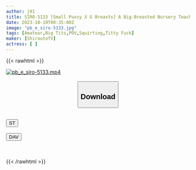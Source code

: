 ```yaml
---
author: j91
title: SIRO-5133 [Small Pussy X G Breasts] A Big-Breasted Nursery Teacher Will Appear In An AV To Use The Money To Repay Her Scholarship! Chubby Moriman Sucks A Big Cock And Won’t Let Go! [First Shoot] AV Application Online → AV Experience Shooting 2044 (Sayuna)
date: 2023-10-10T00:35:00Z
image: "pb_e_siro-5133.jpg"
tags: [Amateur,Big Tits,POV,Squirting,Titty Fuck]
maker: [ShiroutoTV]
actress: [ ]
---
```



{{< rawhtml >}}

<div class="video" data-videoid="GKJ1WRYxRAF1LBx">
    <a href="javascript:;">
        <img src="https://my.j91.asia/posts/pb_e_siro-5133/pb_e_siro-5133.jpg" width="WIDTH" height="HEIGHT" alt="pb_e_siro-5133.mp4" loading="lazy">
    </a>
</div>

<script type="text/javascript" src="https://j91.asia/asset/on-demand-st.js"></script>

<br>
  <link rel="stylesheet" href="https://j91.asia/asset/bs5.css">
  
  <center>
  <button class="btn btn-primary" type="button" data-bs-toggle="collapse" data-bs-target=".multi-collapse" aria-expanded="false" aria-controls="multiCollapseExample1 multiCollapseExample2"><h2>Download</h2></button></center>
</p>
<div class="row">
  <div class="col">
    <div class="collapse multi-collapse" id="multiCollapseExample1">
      <div class="card card-body">
	      	      <br>
<div class="buttons">  
<a href="https://streamtape.to/v/GKJ1WRYxRAF1LBx"><button class="btn-hover color-3"><i class="fa fa-download"></i> ST</button></a></div>
    </div>
  </div>
</div>
  <div class="col">
    <div class="collapse multi-collapse" id="multiCollapseExample2">
      <div class="card card-body">
	      <br>
<div class="buttons">
    <a href="https://filelions.online/f/xavh6ij9zc7m"><button class="btn-hover color-9"><i class="fa fa-download"></i> DAV</button></a></div>
<br><br>
      </div>
    </div>
  </div>
</div>

{{< /rawhtml >}}
